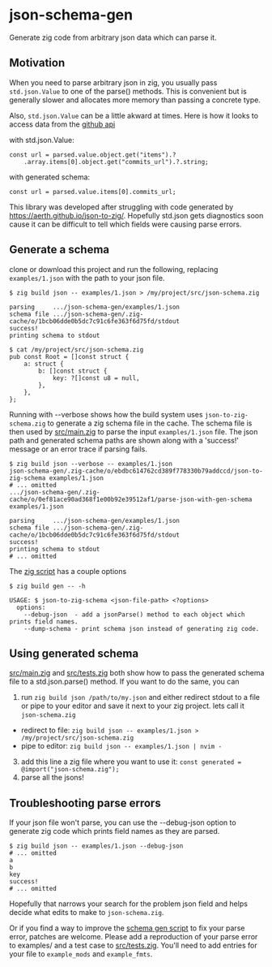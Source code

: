 # json-schema-gen

Generate zig code from arbitrary json data which can parse it.

## Motivation

When you need to parse arbitrary json in zig, you usually pass `std.json.Value` to one of the parse() methods.  This is convenient but is generally slower and allocates more memory than passing a concrete type.

Also, `std.json.Value` can be a little akward at times.  Here is how it looks to access data from the [github api](https://api.github.com/search/repositories?q=topic:zig-package&page=1&per_page=100)

with std.json.Value:

```zig
const url = parsed.value.object.get("items").?
    .array.items[0].object.get("commits_url").?.string;
```
with generated schema:
```zig
const url = parsed.value.items[0].commits_url;
```

This library was developed after struggling with code generated by <https://aerth.github.io/json-to-zig/>.  Hopefully std.json gets diagnostics soon cause it can be difficult to tell which fields were causing parse errors.

## Generate a schema

clone or download this project and run the following, replacing `examples/1.json` with the path to your json file.

```console
$ zig build json -- examples/1.json > /my/project/src/json-schema.zig

parsing     .../json-schema-gen/examples/1.json
schema file .../json-schema-gen/.zig-cache/o/1bcb06dde0b5dc7c91c6fe363f6d75fd/stdout
success!
printing schema to stdout

$ cat /my/project/src/json-schema.zig
pub const Root = []const struct {
    a: struct {
        b: []const struct {
            key: ?[]const u8 = null,
        },
    },
};
```

Running with --verbose shows how the build system uses `json-to-zig-schema.zig` to generate a zig schema file in the cache.  The schema file is then used by [src/main.zig](src/main.zig) to parse the input `examples/1.json` file.  The json path and generated schema paths are shown along with a 'success!' message or an error trace if parsing fails.

```console
$ zig build json --verbose -- examples/1.json
json-schema-gen/.zig-cache/o/ebdbc614762cd389f778330b79addccd/json-to-zig-schema examples/1.json
# ... omitted
.../json-schema-gen/.zig-cache/o/0ef81ace90ad368f1e00b92e39512af1/parse-json-with-gen-schema examples/1.json

parsing     .../json-schema-gen/examples/1.json
schema file .../json-schema-gen/.zig-cache/o/1bcb06dde0b5dc7c91c6fe363f6d75fd/stdout
success!
printing schema to stdout
# ... omitted
```

The [zig script](src/json-to-zig-schema.zig) has a couple options

```console
$ zig build gen -- -h

USAGE: $ json-to-zig-schema <json-file-path> <?options>
  options:
    --debug-json  - add a jsonParse() method to each object which prints field names.
    --dump-schema - print schema json instead of generating zig code.

```

## Using generated schema

[src/main.zig](src/main.zig) and [src/tests.zig](src/tests.zig) both show how to pass the generated schema file to a std.json.parse() method.  If you want to do the same, you can

1. run `zig build json /path/to/my.json` and either redirect stdout to a file or pipe to your editor and save it next to your zig project.  lets call it `json-schema.zig`
  * redirect to file: `zig build json -- examples/1.json > /my/project/src/json-schema.zig`
  * pipe to editor: `zig build json -- examples/1.json | nvim -`
3. add this line a zig file where you want to use it: `const generated = @import("json-schema.zig");`
5. parse all the jsons!

## Troubleshooting parse errors

If your json file won't parse, you can use the --debug-json option to generate zig code which prints field names as they are parsed.

```console
$ zig build json -- examples/1.json --debug-json
# ... omitted
a
b
key
success!
# ... omitted
```

Hopefully that narrows your search for the problem json field and helps decide what edits to make to `json-schema.zig`.  

Or if you find a way to improve the [schema gen script](src/json-to-zig-schema.zig) to fix your parse error, patches are welcome.  Please add a reproduction of your parse error to examples/ and a test case to [src/tests.zig](src/tests.zig).  You'll need to add entries for your file to `example_mods` and `example_fmts`.
